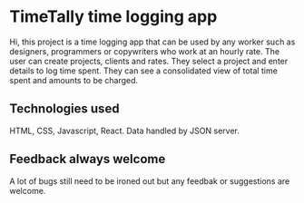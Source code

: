 # TimeTally time logging app

Hi, this project is a time logging app that can be used by any worker such as designers, programmers or copywriters who work at an hourly rate.
The user can create projects, clients and rates. They select a project and enter details to log time spent.
They can see a consolidated view of total time spent and amounts to be charged.

## Technologies used
HTML, CSS, Javascript, React. Data handled by JSON server.

## Feedback always welcome
A lot of bugs still need to be ironed out but any feedbak or suggestions are welcome.
